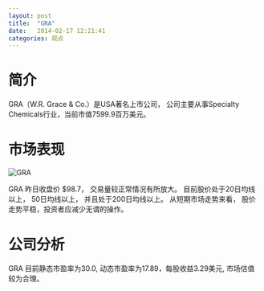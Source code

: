 ```yaml
---
layout: post
title:  "GRA"
date:   2014-02-17 12:21:41
categories: 观点
---
```


# 简介
GRA（W.R. Grace & Co.）是USA著名上市公司，
公司主要从事Specialty Chemicals行业，当前市值7599.9百万美元。

# 市场表现

![GRA](http://finviz.com/chart.ashx?t=GRA&ty=c&ta=1&p=d&s=l)

GRA 昨日收盘价 $98.7，
交易量较正常情况有所放大。
目前股价处于20日均线以上，
50日均线以上，
并且处于200日均线以上。
从短期市场走势来看，
股价走势平稳，投资者应减少无谓的操作。

# 公司分析
GRA 目前静态市盈率为30.0, 动态市盈率为17.89，每股收益3.29美元,
市场估值较为合理。
